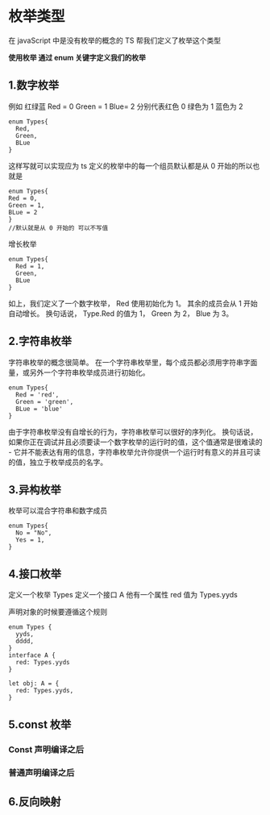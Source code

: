 # 枚举类型

在 javaScript 中是没有枚举的概念的 TS 帮我们定义了枚举这个类型

**使用枚举 通过 enum 关键字定义我们的枚举**

## 1.数字枚举

例如 红绿蓝 Red = 0 Green = 1 Blue= 2 分别代表红色 0 绿色为 1 蓝色为 2

    enum Types{
      Red,
      Green,
      BLue
    }

这样写就可以实现应为 ts 定义的枚举中的每一个组员默认都是从 0 开始的所以也就是

    enum Types{
    Red = 0,
    Green = 1,
    BLue = 2
    }
    //默认就是从 0 开始的 可以不写值

增长枚举

    enum Types{
      Red = 1,
      Green,
      BLue
    }

如上，我们定义了一个数字枚举， Red 使用初始化为 1。 其余的成员会从 1 开始自动增长。 换句话说， Type.Red 的值为 1， Green 为 2， Blue 为 3。

## 2.字符串枚举

字符串枚举的概念很简单。 在一个字符串枚举里，每个成员都必须用字符串字面量，或另外一个字符串枚举成员进行初始化。

    enum Types{
      Red = 'red',
      Green = 'green',
      BLue = 'blue'
    }

由于字符串枚举没有自增长的行为，字符串枚举可以很好的序列化。 换句话说，如果你正在调试并且必须要读一个数字枚举的运行时的值，这个值通常是很难读的 - 它并不能表达有用的信息，字符串枚举允许你提供一个运行时有意义的并且可读的值，独立于枚举成员的名字。

## 3.异构枚举

枚举可以混合字符串和数字成员

    enum Types{
      No = "No",
      Yes = 1,
    }

## 4.接口枚举

定义一个枚举 Types 定义一个接口 A 他有一个属性 red 值为 Types.yyds

声明对象的时候要遵循这个规则

    enum Types {
      yyds,
      dddd,
    }
    interface A {
      red: Types.yyds
    }

    let obj: A = {
      red: Types.yyds,
    }

## 5.const 枚举

### Const 声明编译之后

### 普通声明编译之后

## 6.反向映射
